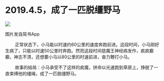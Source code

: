 
# 2019.4.5，成了一匹脱缰野马

![](http://upload-images.jianshu.io/upload_images/3910675-363f6ee7325d0791.jpg?imageMogr2/auto-orient/strip%7CimageView2/2/w/1080/q/50)  

图片发自简书App

  

        正常状态下，小马能以时速约60公里的速度奔跑前进。这段时间，小马刚好生病了，只能以时速50公里时奔跑。然而这段时间慈魔王神经病发作，疯疯癫癫，神志不清，还想要小马以80公里的时速前进，奋力鞭打小马。  

        故事的结局：小马承受不了这样的疯魔，拼命以光速跑到草原上，挣脱了一直束缚他的缰绳，成了一匹脱缰野马。